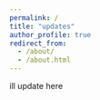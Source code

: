 ```yaml
---
permalink: /
title: "updates"
author_profile: true
redirect_from: 
  - /about/
  - /about.html
---
```

ill update here